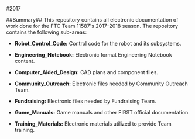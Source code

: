 #2017

##Summary##
This repository contains all electronic documentation of work done for the FTC Team 11587's 2017-2018 season.  The repository contains the following sub-areas:

* **Robot_Control_Code:** Control code for the robot and its subsystems.

* **Engineering_Notebook:** Electronic format Engineering Notebook content.

* **Computer_Aided_Design:** CAD plans and component files.

* **Community_Outreach:** Electronic files needed by Community Outreach Team.

* **Fundraising:** Electronic files needed by Fundraising Team.

* **Game_Manuals:** Game manuals and other FIRST official documentation.

* **Training_Materials:** Electronic materials utilized to provide Team training.
